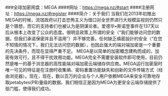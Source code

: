 ###全球加密网盘：MEGA
####网址：https://mega.nz/#start 
####注册网址：https://mega.nz/#register
####简介：关于我们
当我们在2013年初推出MEGA的时候，流氓政府以打击恐怖主义为借口对全世界进行大规模监视则仍然只是个猜想，而它的支持者们也被认为是阴谋论者。爱德华•斯诺登事件在137天以后从根本上改变了公众的态度。很明显政策上所谓的安全（“我们能够访问您的数据，但我们承诺保密并且不滥用”）并不够完善。任何缺乏缜密設計的安全（“在您不知情的情况下，我们无法访问您的数据），也因此强大的端对端加密是一个重要的先决条件，而现在显得严重不足。
MEGA是以简单的加密概念建构而成的，加密有效可行，且不得干扰效用功能。MEGA完全不需要安装软件即可使用，目前仍然是唯一的基于浏览器的高性能端对端加密云端储存供应商。MEGA运行加密层时唯一可见的特征是在注册时收集熵、密码重置功能缺失和创新的文件传输方式（经由浏览器）。现在，现在，数以百万的企业与个人用户依赖MEGA来安全可靠地存取petabytes(PB)量级的数据。我们相信正是因为MEGA为更安全云端存储提供了低门槛，使得我们成功。

